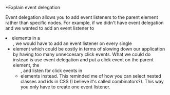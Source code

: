 *Explain event delegation

Event delegation allows you to add event listeners to the parent element rather than specific nodes. For example,
if we didn't have event delegation and we wanted to add an event listener to <li> elements in a <ul>, we would have
to add an event listener on every single <li> element which could be costly in terms of slowing down our application
by having too many unneccesary click events. What we could do instead is use event delegation and put a click event
on the parent element, the <ul>, and listen for click events in <li> elements instead. This reminded me of how you
can select nested classes and ids in CSS (I believe it's called combinators?). This way you only have to create
one event listener.

